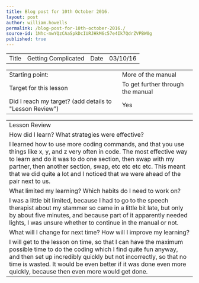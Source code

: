 ```yaml
---
title: Blog post for 10th October 2016.
layout: post
author: william.howells
permalink: /blog-post-for-10th-october-2016./
source-id: 1Nhc-mwYQzCAaSpkDcIURJHkM6c57e4Ik7QdrZVPBW0g
published: true
---
```

<table>
  <tr>
    <td>Title</td>
    <td>Getting Complicated </td>
    <td>Date</td>
    <td>03/10/16</td>
  </tr>
</table>


<table>
  <tr>
    <td>Starting point:</td>
    <td>More of the manual </td>
  </tr>
  <tr>
    <td>Target for this lesson</td>
    <td>To get further through the manual </td>
  </tr>
  <tr>
    <td>Did I reach my target? 
(add details to "Lesson Review")</td>
    <td> Yes</td>
  </tr>
</table>


<table>
  <tr>
    <td>Lesson Review</td>
  </tr>
  <tr>
    <td>How did I learn? What strategies were effective? </td>
  </tr>
  <tr>
    <td>I learned how to use more coding commands, and that you use things like x, y, and z very often in code.  The most effective way to learn and do it was to do one section, then swap with my partner, then another section, swap, etc etc etc etc.  This meant that we did quite a lot and I noticed that we were ahead of the pair next to us.</td>
  </tr>
  <tr>
    <td>What limited my learning? Which habits do I need to work on? </td>
  </tr>
  <tr>
    <td> I was a little bit limited, because I had to go to the speech therapist about my stammer so came in a little bit late, but only by about five minutes, and because part of it apparently needed lights, I was unsure whether to continue in the manual or not.</td>
  </tr>
  <tr>
    <td>What will I change for next time? How will I improve my learning?</td>
  </tr>
  <tr>
    <td>I will get to the lesson on time, so that I can have the maximum possible time to do the coding which I find quite fun anyway, and then set up incredibly quickly but not incorrectly, so that no time is wasted.  It would be even better if it was done even more quickly, because then even more would get done.
</td>
  </tr>
</table>


